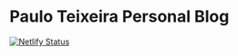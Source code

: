 # Paulo Teixeira Personal Blog

[![Netlify Status](https://api.netlify.com/api/v1/badges/ff7c9250-be1a-4005-abf4-db2bb75439c2/deploy-status)](https://app.netlify.com/sites/pauloteixeira/deploys)